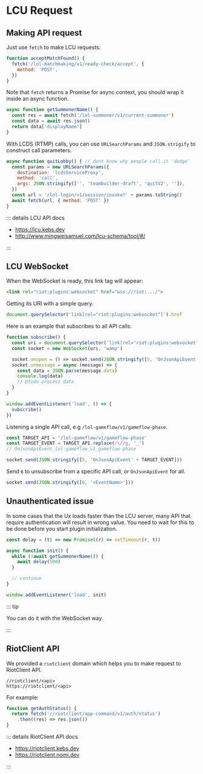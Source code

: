# LCU Request

## Making API request

Just use `fetch` to make LCU requests:

```js
function acceptMatchFound() {
  fetch('/lol-matchmaking/v1/ready-check/accept', {
    method: 'POST',
  })
}
```

Note that `fetch` returns a Promise for async context, you should wrap it inside
an async function.

```js
async function getSummonerName() {
  const res = await fetch('/lol-summoner/v1/current-summoner')
  const data = await res.json()
  return data['displayName']
}
```

With LCDS (RTMP) calls, you can use `URLSearchParams` and `JSON.strigify` to
construct call parameters.

```js
async function quitLobby() { // dont know why people call it 'dodge'
  const params = new URLSearchParams({
    destination: 'lcdsServiceProxy',
    method: 'call',
    args: JSON.stringify(['', 'teambuilder-draft', 'quitV2', '']),
  })
  const url = '/lol-login/v1/session/invoke?' + params.toString()
  await fetch(url, { method: 'POST' })
}
```

::: details LCU API docs

- https://lcu.kebs.dev
- http://www.mingweisamuel.com/lcu-schema/tool/#/

:::

## LCU WebSocket

When the WebSocket is ready, this link tag will appear:

```html
<link rel="riot:plugins:websocket" href="wss://riot:.../">
```

Getting its URI with a simple query.

```js
document.querySelector('link[rel="riot:plugins:websocket"]').href
```

Here is an example that subscribes to all API calls:

```js
function subscribe() {
  const uri = document.querySelector('link[rel="riot:plugins:websocket"]').href
  const socket = new WebSocket(uri, 'wamp')

  socket.onopen = () => socket.send(JSON.stringify([5, 'OnJsonApiEvent']))
  socket.onmessage = async (message) => {
    const data = JSON.parse(message.data)
    console.log(data)
    // @todo process data
  }
}

window.addEventListener('load', () => {
  subscribe()
})
```

Listening a single API call, e.g `/lol-gameflow/v1/gameflow-phase`.

```js
const TARGET_API = '/lol-gameflow/v1/gameflow-phase'
const TARGET_EVENT = TARGET_API.replace(/\//g, '_')
// OnJsonApiEvent_lol-gameflow_v1_gameflow-phase

socket.send(JSON.stringify([5, 'OnJsonApiEvent' + TARGET_EVENT]))
```

Send `6` to unsubscribe from a specific API call, or `OnJsonApiEvent` for all.

```js
socket.send(JSON.stringify([6, '<EventName>']))
```

## Unauthenticated issue

In some cases that the Ux loads faster than the LCU server, many API that
require authentication will result in wrong value. You need to wait for this to
be done before you start plugin initialization.

```js
const delay = (t) => new Promise((r) => setTimeout(r, t))

async function init() {
  while (!await getSummonerName()) {
    await delay(500)
  }

  // continue
}

window.addEventListener('load', init)
```

::: tip

You can do it with the WebSocket way.

:::

## RiotClient API

We provided a `riotclient` domain which helps you to make request to RiotClient
API.

```
//riotclient/<api>
https://riotclient/<api>
```

For example:

```js
function getAuthStatus() {
  return fetch('//riotclient/app-command/v1/auth/status')
    .then((res) => res.json())
}
```

::: details RiotClient API docs

- https://riotclient.kebs.dev
- https://riotclient.nomi.dev

:::
